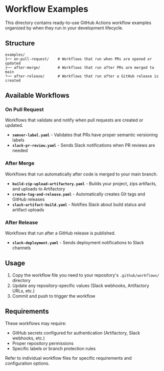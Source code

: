 # Workflow Examples

This directory contains ready-to-use GitHub Actions workflow examples organized by when they run in your development lifecycle.

## Structure

```
examples/
├── on-pull-request/    # Workflows that run when PRs are opened or updated
├── after-merge/        # Workflows that run after PRs are merged to main
└── after-release/      # Workflows that run after a GitHub release is created
```

## Available Workflows

### On Pull Request
Workflows that validate and notify when pull requests are created or updated.

- **`semver-label.yaml`** - Validates that PRs have proper semantic versioning labels
- **`slack-pr-review.yaml`** - Sends Slack notifications when PR reviews are needed

### After Merge
Workflows that run automatically after code is merged to your main branch.

- **`build-zip-upload-artifactory.yaml`** - Builds your project, zips artifacts, and uploads to Artifactory
- **`create-tag-and-release.yaml`** - Automatically creates Git tags and GitHub releases
- **`slack-artifact-build.yaml`** - Notifies Slack about build status and artifact uploads

### After Release
Workflows that run after a GitHub release is published.

- **`slack-deployment.yaml`** - Sends deployment notifications to Slack channels

## Usage

1. Copy the workflow file you need to your repository's `.github/workflows/` directory
2. Update any repository-specific values (Slack webhooks, Artifactory URLs, etc.)
3. Commit and push to trigger the workflow

## Requirements

These workflows may require:
- GitHub secrets configured for authentication (Artifactory, Slack webhooks, etc.)
- Proper repository permissions
- Specific labels or branch protection rules

Refer to individual workflow files for specific requirements and configuration options.
